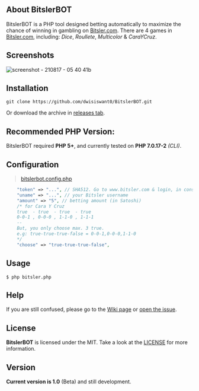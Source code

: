 ## About BitslerBOT
BitslerBOT is a PHP tool designed betting automatically to maximize the chance of winning in gambling on [Bitsler.com](https://www.bitsler.com/?ref=dwisiswanto). There are 4 games in [Bitsler.com](https://www.bitsler.com/?ref=dwisiswanto), including: *Dice*, *Roullete*, *Multicolor* & *CaraYCruz*.

## Screenshots
![screenshot - 210817 - 05 40 41b](https://user-images.githubusercontent.com/25837540/29594926-7f060f30-87de-11e7-9ba9-227b4c8e58d1.png)

## Installation
```
git clone https://github.com/dwisiswant0/BitslerBOT.git
```
Or download the archive in [releases tab](https://github.com/dwisiswant0/BitslerBOT/releases).

## Recommended PHP Version:
BitslerBOT required **PHP 5+**, and currently tested on **PHP 7.0.17-2** *(CLI)*.

## Configuration
>[bitslerbot.config.php](https://github.com/dwisiswant0/BitslerBOT/blob/master/bitslerbot.config.php)
```php
	"token" => "...", // SHA512. Go to www.bitsler.com & login, in console browser (PRESS F12) type: console.log(access_token)
	"uname" => "...", // your Bitsler username
	"amount" => "5", // betting amount (in Satoshi)
	/* for Cara Y Cruz
	true  -	true  -	true  -	true
	0-0-1 ,	0-0-0 ,	1-1-0 ,	1-1-1
	--
	But, you only choose max. 3 true.
	e.g: true-true-true-false = 0-0-1,0-0-0,1-1-0
	*/
	"choose" => "true-true-true-false",
```

## Usage
```
$ php bitsler.php
```

## Help
If you are still confused, please go to the [Wiki page](https://github.com/dwisiswant0/BitslerBOT/wiki) or [open the issue](https://github.com/dwisiswant0/BitslerBOT/issues). 

## License
**BitslerBOT** is licensed under the MIT. Take a look at the [LICENSE](https://github.com/dwisiswant0/BitslerBOT/blob/master/LICENSE) for more information.

## Version
**Current version is 1.0** (Beta) and still development.
